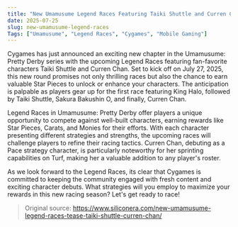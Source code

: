 ```yaml
---
title: "New Umamusume Legend Races Featuring Taiki Shuttle and Curren Chan"
date: 2025-07-25
slug: new-umamusume-legend-races
Tags: ["Umamusume", "Legend Races", "Cygames", "Mobile Gaming"]
---
```


Cygames has just announced an exciting new chapter in the Umamusume: Pretty Derby series with the upcoming Legend Races featuring fan-favorite characters Taiki Shuttle and Curren Chan. Set to kick off on July 27, 2025, this new round promises not only thrilling races but also the chance to earn valuable Star Pieces to unlock or enhance your characters. The anticipation is palpable as players gear up for the first race featuring King Halo, followed by Taiki Shuttle, Sakura Bakushin O, and finally, Curren Chan.

Legend Races in Umamusume: Pretty Derby offer players a unique opportunity to compete against well-built characters, earning rewards like Star Pieces, Carats, and Monies for their efforts. With each character presenting different strategies and strengths, the upcoming races will challenge players to refine their racing tactics. Curren Chan, debuting as a Pace strategy character, is particularly noteworthy for her sprinting capabilities on Turf, making her a valuable addition to any player's roster.

As we look forward to the Legend Races, its clear that Cygames is committed to keeping the community engaged with fresh content and exciting character debuts. What strategies will you employ to maximize your rewards in this new racing season? Let's get ready to race!

> Original source: https://www.siliconera.com/new-umamusume-legend-races-tease-taiki-shuttle-curren-chan/
